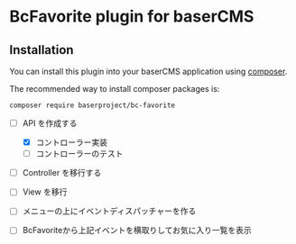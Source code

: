 # BcFavorite plugin for baserCMS

## Installation

You can install this plugin into your baserCMS application using [composer](https://getcomposer.org).

The recommended way to install composer packages is:

```
composer require baserproject/bc-favorite
```

- [ ] API を作成する
  - [x] コントローラー実装
  - [ ] コントローラーのテスト
- [ ] Controller を移行する
- [ ] View を移行
- [ ] メニューの上にイベントディスパッチャーを作る
- [ ] BcFavoriteから上記イベントを横取りしてお気に入り一覧を表示


